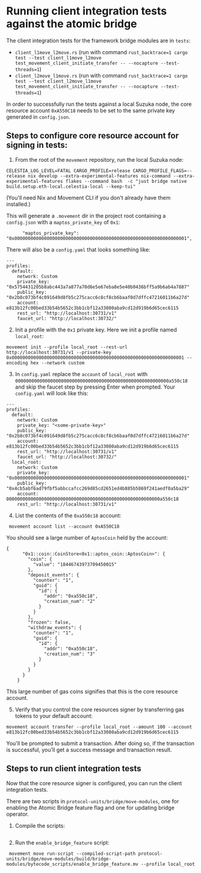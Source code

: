 # Running client integration tests against the atomic bridge

The client integration tests for the framework bridge modules are in `tests`:

- `client_l1move_l2move.rs` (run with command `rust_backtrace=1 cargo test --test client_l1move_l2move test_movement_client_initiate_transfer -- --nocapture --test-threads=1`)
- `client_l2move_l1move.rs` (run with command `rust_backtrace=1 cargo test --test client_l2move_l1move test_movement_client_initiate_transfer -- --nocapture --test-threads=1`)

In order to successfully run the tests against a local Suzuka node, the core resource account `0xA550C18` needs to be set to the same private key generated in `config.json`.

## Steps to configure core resource account for signing in tests:

1. From the root of the `movement` repository, run the local Suzuka node:

```
CELESTIA_LOG_LEVEL=FATAL CARGO_PROFILE=release CARGO_PROFILE_FLAGS=--release nix develop --extra-experimental-features nix-command --extra-experimental-features flakes --command bash  -c "just bridge native build.setup.eth-local.celestia-local --keep-tui"
```

(You'll need Nix and Movement CLI if you don't already have them installed.)

This will generate a `.movement` dir in the project root containing a `config.json` with a `maptos_private_key` of `0x1`:
```
      "maptos_private_key": "0x0000000000000000000000000000000000000000000000000000000000000001",
```

There will also be a `config.yaml` that looks something like:

```
---
profiles:
  default:
    network: Custom
    private_key: "0x5754431205b8abc443a7a877a70d6e5e67eba8e5e40b0436bff5a9b6ab4a7887"
    public_key: "0x2b8c073bf4c091649d8fb5c275cacc6c8cf8cb6baaf0d7dffc47216011b6a27d"
    account: e813b12fc00bed33b54b5652c3bb1cbf12a33080aba9cd12d919b6d65cec6115
    rest_url: "http://localhost:30731/v1"
    faucet_url: "http://localhost:30732/"
```

2. Init a profile with the `0x1` private key. Here we init a profile named `local_root`:

```
movement init --profile local_root --rest-url http://localhost:30731/v1 --private-key 0x0000000000000000000000000000000000000000000000000000000000000001 --encoding hex --network custom
```

3. In `config.yaml` replace the `account` of `local_root` with `000000000000000000000000000000000000000000000000000000000a550c18` and skip the faucet step by pressing Enter when prompted. Your `config.yaml` will look like this:

```
---
profiles:
  default:
    network: Custom
    private_key: "<some-private-key>"
    public_key: "0x2b8c073bf4c091649d8fb5c275cacc6c8cf8cb6baaf0d7dffc47216011b6a27d"
    account: e813b12fc00bed33b54b5652c3bb1cbf12a33080aba9cd12d919b6d65cec6115
    rest_url: "http://localhost:30731/v1"
    faucet_url: "http://localhost:30732/"
  local_root:
    network: Custom
    private_key: "0x0000000000000000000000000000000000000000000000000000000000000001"
    public_key: "0x4cb5abf6ad79fbf5abbccafcc269d85cd2651ed4b885b5869f241aedf0a5ba29"
    account: 000000000000000000000000000000000000000000000000000000000a550c18
    rest_url: "http://localhost:30731/v1"
```

4. List the contents of the `0xa550c18` account:

```
 movement account list --account 0xA550C18
```

You should see a large number of `AptosCoin` held by the account:

```
{
      "0x1::coin::CoinStore<0x1::aptos_coin::AptosCoin>": {
        "coin": {
          "value": "18446743973709450015"
        },
        "deposit_events": {
          "counter": "1",
          "guid": {
            "id": {
              "addr": "0xa550c18",
              "creation_num": "2"
            }
          }
        },
        "frozen": false,
        "withdraw_events": {
          "counter": "1",
          "guid": {
            "id": {
              "addr": "0xa550c18",
              "creation_num": "3"
            }
          }
        }
      }
    }
```

This large number of gas coins signifies that this is the core resource account.

5. Verify that you control the core resources signer by transferring gas tokens to your default account:

```
movement account transfer --profile local_root --amount 100 --account e813b12fc00bed33b54b5652c3bb1cbf12a33080aba9cd12d919b6d65cec6115
```

You'll be prompted to submit a transaction. After doing so, if the transaction is successful, you'll get a success message and transaction result.

## Steps to run client integration tests

Now that the core resource signer is configured, you can run the client integration tests.

There are two scripts in `protocol-units/bridge/move-modules`, one for enabling the Atomic Bridge feature flag and one for updating bridge operator.

1. Compile the scripts:

```
```

2. Run the `enable_bridge_feature` script:

```
 movement move run-script --compiled-script-path protocol-units/bridge/move-modules/build/bridge-modules/bytecode_scripts/enable_bridge_feature.mv --profile local_root
 ```